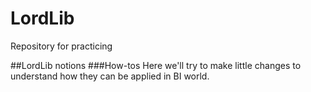 # LordLib
Repository for practicing

##LordLib notions
###How-tos
Here we'll try to make little changes to understand how they can be applied in BI world.
